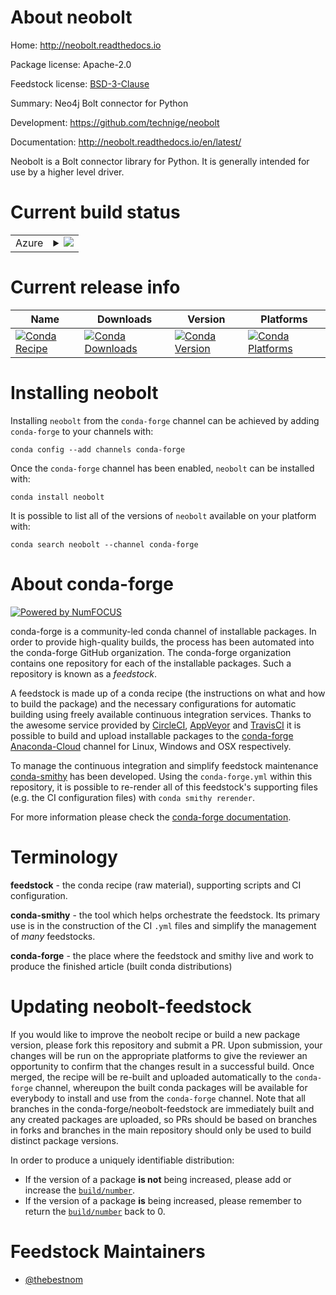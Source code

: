About neobolt
=============

Home: http://neobolt.readthedocs.io

Package license: Apache-2.0

Feedstock license: [BSD-3-Clause](https://github.com/conda-forge/neobolt-feedstock/blob/master/LICENSE.txt)

Summary: Neo4j Bolt connector for Python

Development: https://github.com/technige/neobolt

Documentation: http://neobolt.readthedocs.io/en/latest/

Neobolt is a Bolt connector library for Python. It is generally intended for use by a higher level driver.


Current build status
====================


<table>
    
  <tr>
    <td>Azure</td>
    <td>
      <details>
        <summary>
          <a href="https://dev.azure.com/conda-forge/feedstock-builds/_build/latest?definitionId=6378&branchName=master">
            <img src="https://dev.azure.com/conda-forge/feedstock-builds/_apis/build/status/neobolt-feedstock?branchName=master">
          </a>
        </summary>
        <table>
          <thead><tr><th>Variant</th><th>Status</th></tr></thead>
          <tbody><tr>
              <td>linux_64_c_compiler_version7python3.6.____73_pypy</td>
              <td>
                <a href="https://dev.azure.com/conda-forge/feedstock-builds/_build/latest?definitionId=6378&branchName=master">
                  <img src="https://dev.azure.com/conda-forge/feedstock-builds/_apis/build/status/neobolt-feedstock?branchName=master&jobName=linux&configuration=linux_64_c_compiler_version7python3.6.____73_pypy" alt="variant">
                </a>
              </td>
            </tr><tr>
              <td>linux_64_c_compiler_version7python3.6.____cpython</td>
              <td>
                <a href="https://dev.azure.com/conda-forge/feedstock-builds/_build/latest?definitionId=6378&branchName=master">
                  <img src="https://dev.azure.com/conda-forge/feedstock-builds/_apis/build/status/neobolt-feedstock?branchName=master&jobName=linux&configuration=linux_64_c_compiler_version7python3.6.____cpython" alt="variant">
                </a>
              </td>
            </tr><tr>
              <td>linux_64_c_compiler_version7python3.7.____cpython</td>
              <td>
                <a href="https://dev.azure.com/conda-forge/feedstock-builds/_build/latest?definitionId=6378&branchName=master">
                  <img src="https://dev.azure.com/conda-forge/feedstock-builds/_apis/build/status/neobolt-feedstock?branchName=master&jobName=linux&configuration=linux_64_c_compiler_version7python3.7.____cpython" alt="variant">
                </a>
              </td>
            </tr><tr>
              <td>linux_64_c_compiler_version7python3.8.____cpython</td>
              <td>
                <a href="https://dev.azure.com/conda-forge/feedstock-builds/_build/latest?definitionId=6378&branchName=master">
                  <img src="https://dev.azure.com/conda-forge/feedstock-builds/_apis/build/status/neobolt-feedstock?branchName=master&jobName=linux&configuration=linux_64_c_compiler_version7python3.8.____cpython" alt="variant">
                </a>
              </td>
            </tr><tr>
              <td>linux_64_c_compiler_version7python3.9.____cpython</td>
              <td>
                <a href="https://dev.azure.com/conda-forge/feedstock-builds/_build/latest?definitionId=6378&branchName=master">
                  <img src="https://dev.azure.com/conda-forge/feedstock-builds/_apis/build/status/neobolt-feedstock?branchName=master&jobName=linux&configuration=linux_64_c_compiler_version7python3.9.____cpython" alt="variant">
                </a>
              </td>
            </tr><tr>
              <td>osx_64_c_compiler_version10python3.6.____73_pypy</td>
              <td>
                <a href="https://dev.azure.com/conda-forge/feedstock-builds/_build/latest?definitionId=6378&branchName=master">
                  <img src="https://dev.azure.com/conda-forge/feedstock-builds/_apis/build/status/neobolt-feedstock?branchName=master&jobName=osx&configuration=osx_64_c_compiler_version10python3.6.____73_pypy" alt="variant">
                </a>
              </td>
            </tr><tr>
              <td>osx_64_c_compiler_version10python3.6.____cpython</td>
              <td>
                <a href="https://dev.azure.com/conda-forge/feedstock-builds/_build/latest?definitionId=6378&branchName=master">
                  <img src="https://dev.azure.com/conda-forge/feedstock-builds/_apis/build/status/neobolt-feedstock?branchName=master&jobName=osx&configuration=osx_64_c_compiler_version10python3.6.____cpython" alt="variant">
                </a>
              </td>
            </tr><tr>
              <td>osx_64_c_compiler_version10python3.7.____cpython</td>
              <td>
                <a href="https://dev.azure.com/conda-forge/feedstock-builds/_build/latest?definitionId=6378&branchName=master">
                  <img src="https://dev.azure.com/conda-forge/feedstock-builds/_apis/build/status/neobolt-feedstock?branchName=master&jobName=osx&configuration=osx_64_c_compiler_version10python3.7.____cpython" alt="variant">
                </a>
              </td>
            </tr><tr>
              <td>osx_64_c_compiler_version10python3.8.____cpython</td>
              <td>
                <a href="https://dev.azure.com/conda-forge/feedstock-builds/_build/latest?definitionId=6378&branchName=master">
                  <img src="https://dev.azure.com/conda-forge/feedstock-builds/_apis/build/status/neobolt-feedstock?branchName=master&jobName=osx&configuration=osx_64_c_compiler_version10python3.8.____cpython" alt="variant">
                </a>
              </td>
            </tr><tr>
              <td>osx_64_c_compiler_version10python3.9.____cpython</td>
              <td>
                <a href="https://dev.azure.com/conda-forge/feedstock-builds/_build/latest?definitionId=6378&branchName=master">
                  <img src="https://dev.azure.com/conda-forge/feedstock-builds/_apis/build/status/neobolt-feedstock?branchName=master&jobName=osx&configuration=osx_64_c_compiler_version10python3.9.____cpython" alt="variant">
                </a>
              </td>
            </tr><tr>
              <td>win_64_python3.6.____cpython</td>
              <td>
                <a href="https://dev.azure.com/conda-forge/feedstock-builds/_build/latest?definitionId=6378&branchName=master">
                  <img src="https://dev.azure.com/conda-forge/feedstock-builds/_apis/build/status/neobolt-feedstock?branchName=master&jobName=win&configuration=win_64_python3.6.____cpython" alt="variant">
                </a>
              </td>
            </tr><tr>
              <td>win_64_python3.7.____cpython</td>
              <td>
                <a href="https://dev.azure.com/conda-forge/feedstock-builds/_build/latest?definitionId=6378&branchName=master">
                  <img src="https://dev.azure.com/conda-forge/feedstock-builds/_apis/build/status/neobolt-feedstock?branchName=master&jobName=win&configuration=win_64_python3.7.____cpython" alt="variant">
                </a>
              </td>
            </tr><tr>
              <td>win_64_python3.8.____cpython</td>
              <td>
                <a href="https://dev.azure.com/conda-forge/feedstock-builds/_build/latest?definitionId=6378&branchName=master">
                  <img src="https://dev.azure.com/conda-forge/feedstock-builds/_apis/build/status/neobolt-feedstock?branchName=master&jobName=win&configuration=win_64_python3.8.____cpython" alt="variant">
                </a>
              </td>
            </tr><tr>
              <td>win_64_python3.9.____cpython</td>
              <td>
                <a href="https://dev.azure.com/conda-forge/feedstock-builds/_build/latest?definitionId=6378&branchName=master">
                  <img src="https://dev.azure.com/conda-forge/feedstock-builds/_apis/build/status/neobolt-feedstock?branchName=master&jobName=win&configuration=win_64_python3.9.____cpython" alt="variant">
                </a>
              </td>
            </tr>
          </tbody>
        </table>
      </details>
    </td>
  </tr>
</table>

Current release info
====================

| Name | Downloads | Version | Platforms |
| --- | --- | --- | --- |
| [![Conda Recipe](https://img.shields.io/badge/recipe-neobolt-green.svg)](https://anaconda.org/conda-forge/neobolt) | [![Conda Downloads](https://img.shields.io/conda/dn/conda-forge/neobolt.svg)](https://anaconda.org/conda-forge/neobolt) | [![Conda Version](https://img.shields.io/conda/vn/conda-forge/neobolt.svg)](https://anaconda.org/conda-forge/neobolt) | [![Conda Platforms](https://img.shields.io/conda/pn/conda-forge/neobolt.svg)](https://anaconda.org/conda-forge/neobolt) |

Installing neobolt
==================

Installing `neobolt` from the `conda-forge` channel can be achieved by adding `conda-forge` to your channels with:

```
conda config --add channels conda-forge
```

Once the `conda-forge` channel has been enabled, `neobolt` can be installed with:

```
conda install neobolt
```

It is possible to list all of the versions of `neobolt` available on your platform with:

```
conda search neobolt --channel conda-forge
```


About conda-forge
=================

[![Powered by NumFOCUS](https://img.shields.io/badge/powered%20by-NumFOCUS-orange.svg?style=flat&colorA=E1523D&colorB=007D8A)](http://numfocus.org)

conda-forge is a community-led conda channel of installable packages.
In order to provide high-quality builds, the process has been automated into the
conda-forge GitHub organization. The conda-forge organization contains one repository
for each of the installable packages. Such a repository is known as a *feedstock*.

A feedstock is made up of a conda recipe (the instructions on what and how to build
the package) and the necessary configurations for automatic building using freely
available continuous integration services. Thanks to the awesome service provided by
[CircleCI](https://circleci.com/), [AppVeyor](https://www.appveyor.com/)
and [TravisCI](https://travis-ci.com/) it is possible to build and upload installable
packages to the [conda-forge](https://anaconda.org/conda-forge)
[Anaconda-Cloud](https://anaconda.org/) channel for Linux, Windows and OSX respectively.

To manage the continuous integration and simplify feedstock maintenance
[conda-smithy](https://github.com/conda-forge/conda-smithy) has been developed.
Using the ``conda-forge.yml`` within this repository, it is possible to re-render all of
this feedstock's supporting files (e.g. the CI configuration files) with ``conda smithy rerender``.

For more information please check the [conda-forge documentation](https://conda-forge.org/docs/).

Terminology
===========

**feedstock** - the conda recipe (raw material), supporting scripts and CI configuration.

**conda-smithy** - the tool which helps orchestrate the feedstock.
                   Its primary use is in the construction of the CI ``.yml`` files
                   and simplify the management of *many* feedstocks.

**conda-forge** - the place where the feedstock and smithy live and work to
                  produce the finished article (built conda distributions)


Updating neobolt-feedstock
==========================

If you would like to improve the neobolt recipe or build a new
package version, please fork this repository and submit a PR. Upon submission,
your changes will be run on the appropriate platforms to give the reviewer an
opportunity to confirm that the changes result in a successful build. Once
merged, the recipe will be re-built and uploaded automatically to the
`conda-forge` channel, whereupon the built conda packages will be available for
everybody to install and use from the `conda-forge` channel.
Note that all branches in the conda-forge/neobolt-feedstock are
immediately built and any created packages are uploaded, so PRs should be based
on branches in forks and branches in the main repository should only be used to
build distinct package versions.

In order to produce a uniquely identifiable distribution:
 * If the version of a package **is not** being increased, please add or increase
   the [``build/number``](https://conda.io/docs/user-guide/tasks/build-packages/define-metadata.html#build-number-and-string).
 * If the version of a package **is** being increased, please remember to return
   the [``build/number``](https://conda.io/docs/user-guide/tasks/build-packages/define-metadata.html#build-number-and-string)
   back to 0.

Feedstock Maintainers
=====================

* [@thebestnom](https://github.com/thebestnom/)

